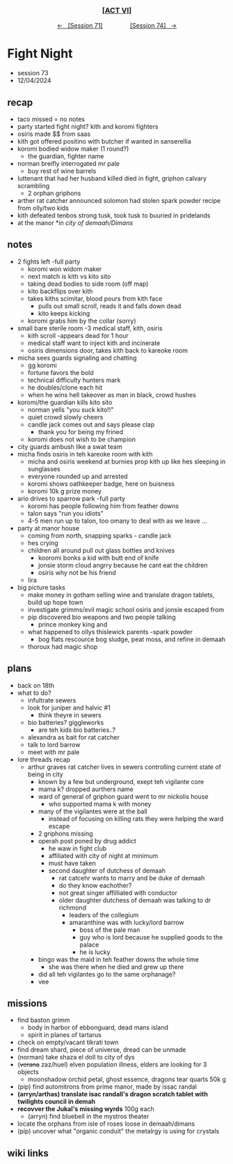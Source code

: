 
<div align="center">
  <h3 align="center"><a href="https://github.com/h-griffin/dnd-notes/blob/main/grimmhaus/act-VI" >[ACT VI]</a></h3>
  <p align="center">
    <a href="https://github.com/h-griffin/dnd-notes/blob/main/grimmhaus/act-VI/24-11-06.md" >&larr; &nbsp; [Session 71]</a>
    &nbsp;&nbsp;&nbsp;&nbsp;&nbsp;&nbsp;&nbsp;&nbsp;&nbsp;&nbsp;&nbsp;&nbsp;&nbsp;&nbsp;
    <a href="https://github.com/h-griffin/dnd-notes/blob/main/grimmhaus/act-VI/24-11-04.md" >[Session 74] &nbsp; &rarr;</a>
  </p>
</div>

# Fight Night
- session 73
- 12/04/2024

## recap
- taco missed = no notes
- party started fight night? kith and koromi fighters
- osiris made $$ from saas
- kith got offered positino with butcher if wanted in sanserellia
- koromi bodied widow maker (1 round?)  
    - the guardian, fighter name
- norman breifly interrogated mr pale
    - buy rest of wine barrels
- luttenant that had her husband killed died in fight, griphon calvary scrambling
    - 2 orphan griphons
- arther rat catcher announced solomon had stolen spark powder recipe from olly/two kids
- kith defeated tenbos strong tusk, took tusk to buuried in pridelands
- at the manor **in city of demaah/Dimans*

## notes
- 2 fights left -full party
    - koromi won widom maker
    - next match is kith vs kito sito
    - taking dead bodies to side room (off map)
    - kito backflips over kith
    - takes kiths scimitar, blood pours from kith face
        - pulls out small scroll, reads it and falls down dead
        - kito keeps kicking
    - koromi grabs him by the collar (sorry)
- small bare sterile room -3 medical staff, kith, osiris
    - kith scroll -appears dead for 1 hour
    - medical staff want to inject kith and incinerate
    - osiris dimensions door, takes kith back to kareoke room
- micha sees guards signaling and chatting
    - gg koromi
    - fortune favors the bold
    - technical difficulty hunters mark
    - he doubles/clone each hit
    - when he wins hell takeover as man in black, crowd hushes
- koromi/the guardian kills kito sito
    - norman yells "you suck kito!!"
    - quiet crowd slowly cheers
    - candle jack comes out and says please clap
        - thank you for being my frined
    - koromi does not wish to be champion  
- city guards ambush like a swat team
- micha finds osiris in teh kareoke room with kith
    - micha and osiris weekend at burnies prop kith up like hes sleeping in sunglasses
    - everyone rounded up and arrested
    - koromi shows oathkeeper badge, here on buisness
    - koromi 10k g prize money
- ario drives to sparrow park -full party
    - koromi has people following him from feather downs
    - talon says "run you idiots"
    - 4-5 men run up to talon, too omany to deal with as we leave ...
- party at manor house
    - coming from north, snapping sparks - candle jack
    - hes crying
    - children all around pull out glass bottles and knives
        - kooromi bonks a kid with butt end of knife
        - jonsie storm cloud angrry because he cant eat the children
        - osiris why not be his friend
    - lira
- big picture tasks
    - make money in gotham selling wine and translate dragon tablets, build up hope town
    - investigate grimms/evil magic school osiris and jonsie escaped from
    - pip discovered bio weapons and two people talking
        - prince monkey king and
    - what happened to ollys thislewick parents -spark powder
        - bog flats rescource bog sludge, peat moss, and refine in demaah
    - thoroux had magic shop

## plans
- back on 18th
- what to do?
    - infultrate sewers
    - look for juniper and halvic #1
        - think theyre in sewers
    - bio batteries? giggleworks
        - are teh kids bio batteries..?
    - alexandra as bait for rat catcher
    - talk to lord barrow
    - meet with mr pale
- lore threads recap
    - arthur graves rat catcher lives in sewers controlling current state of being in city
        - known by a few but underground, exept teh vigilante core
        - mama k? dropped aurthers name
        - ward of general of griphon guard went to mr nickolis house
            - who supported mama k with money
        - many of the vigilantes were at the ball
            - instead of focusing on killing rats they were helping the ward escape
        - 2 griphons missing
        - operah post poned by drug addict
            - he waw in fight club
            - affiliated with city of night at minimum
            - must have taken
            - second daughter of dutchess of demaah
                - rat catcehr wants to marry and be duke of demaah
                - do they know eachother?
                - not great singer affilliated with conductor
                - older daughter dutchess of demaah was talking to dr richmond
                    - leaders of the collegium
                    - amaranthine was with lucky/lord barrow
                        - boss of the pale man
                        - guy who is lord because he supplied goods to the palace
                        - he is lucky
        - bingo was the maid in teh feather downs the whole time
            - she was there when he died and grew up there
        - did all teh vigilantes go to the same orphanage?
        - vee

## missions
- find baston grimm
    - body in harbor of ebbonguard, dead mans island
    - spirit in planes of tartarus
- check on empty/vacant tikrati town
- find dream shard, piece of universe, dread can be unmade
- (norman) take shaza el doll to city of dys
- (~~verana~~ zaz/huel) elven population illness, elders are looking for 3 objects
    - moonshadow orchid petal, ghost essence, dragons tear quarts 50k g
- (pip) find automitrons from prime manor, made by issac randal
- **(arryn/arthas) translate isac randall's dragon scratch tablet with twilights council in demah**
- **recovver the Jukal's missing wyrds** 100g each
    - (arryn) find bluebell in the mystros theater
- locate the orphans from isle of roses loose in demaah/dimans
- (pip) uncover what "organic conduit" the metalrgy is using for crystals

## wiki links
